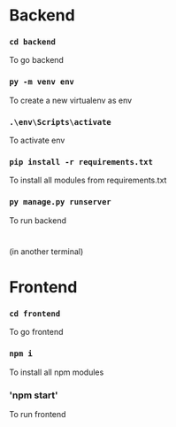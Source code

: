 # Backend
### `cd backend`
 To go backend

### `py -m venv env`
 To create a new virtualenv as env

### `.\env\Scripts\activate`
  To activate env

### `pip install -r requirements.txt`
 To install all modules from requirements.txt

### `py manage.py runserver`
 To run backend

#
(in another terminal)
# Frontend
### `cd frontend`
 To go frontend
 
### `npm i`
 To install all npm modules
 
### 'npm start'
 To run frontend
